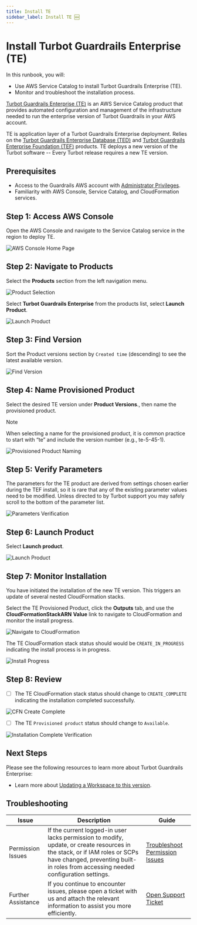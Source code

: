 ```yaml
---
title: Install TE
sidebar_label: Install TE 🆕
---
```


# Install Turbot Guardrails Enterprise (TE)

In this runbook, you will:
- Use AWS Service Catalog to install Turbot Guardrails Enterprise (TE).
- Monitor and troubleshoot the installation process.

[Turbot Guardrails Enterprise (TE)](/guardrails/docs/reference/glossary#turbot-guardrails-enterprise-te) is an AWS Service Catalog product that provides automated configuration and management of the infrastructure needed to run the enterprise version of Turbot Guardrails in your AWS account.

TE is application layer of a Turbot Guardrails Enterprise deployment. Relies on the [Turbot Guardrails Enterprise Database (TED)](/guardrails/docs/reference/glossary#turbot-guardrails-enterprise-database-ted) and [Turbot Guardrails Enterprise Foundation (TEF)](/guardrails/docs/reference/glossary#turbot-guardrails-enterprise-foundation-tef) products. TE deploys a new version of the Turbot software -- Every Turbot release requires a new TE version.

## Prerequisites

- Access to the Guardrails AWS account with [Administrator Privileges](/guardrails/docs/enterprise/FAQ/admin-permissions).
- Familiarity with AWS Console, Service Catalog, and CloudFormation services.

## Step 1: Access AWS Console

Open the AWS Console and navigate to the Service Catalog service in the region to deploy TE.

![AWS Console Home Page](/images/docs/guardrails/guides/hosting-guardrails/installation/install-te/aws-service-catalog-console.png)

## Step 2: Navigate to Products

Select the **Products** section from the left navigation menu.

![Product Selection](/images/docs/guardrails/guides/hosting-guardrails/installation/install-te/service-catalog-products.png)

Select **Turbot Guardrails Enterprise** from the products list, select **Launch Product**.

![Launch Product](/images/docs/guardrails/guides/hosting-guardrails/installation/install-te/service-catalog-launch-product-te.png)

## Step 3: Find Version

Sort the Product versions section by `Created time` (descending) to see the latest available version.

![Find Version](/images/docs/guardrails/guides/hosting-guardrails/installation/install-te/service-catalog-find-te-product-versions.png)

## Step 4: Name Provisioned Product

Select the desired TE version under **Product Versions**., then name the provisioned product.

> [!NOTE]
> When selecting a name for the provisioned product, it is common practice to start with “te” and include the version number (e.g., te-5-45-1).

![Provisioned Product Naming](/images/docs/guardrails/guides/hosting-guardrails/installation/install-te/service-catalog-name-provisioned-product.png)

## Step 5: Verify Parameters

The parameters for the TE product are derived from settings chosen earlier during the TEF install, so it is rare that any of the existing parameter values need to be modified. Unless directed to by Turbot support you may safely scroll to the bottom of the parameter list.

![Parameters Verification](/images/docs/guardrails/guides/hosting-guardrails/installation/install-te/service-catalog-te-verify-parameters.png)

## Step 6: Launch Product

Select **Launch product**.

![Launch Product](/images/docs/guardrails/guides/hosting-guardrails/installation/install-te/service-catalog-te-launch-product-action.png)

## Step 7: Monitor Installation

You have initiated the installation of the new TE version. This triggers an update of several nested CloudFormation stacks.

Select the TE Provisioned Product, click the **Outputs** tab, and use the **CloudFormationStackARN** **Value** link to navigate to CloudFormation and monitor the install progress.

![Navigate to CloudFormation](/images/docs/guardrails/guides/hosting-guardrails/installation/install-te/service-catalog-install-te-navigate-to-cfn.png)

The TE CloudFormation stack status should would be `CREATE_IN_PROGRESS` indicating the install process is in progress.

![Install Progress](/images/docs/guardrails/guides/hosting-guardrails/installation/install-te/cfn-install-te-update-progress.png)

## Step 8: Review

- [ ] The TE CloudFormation stack status should change to `CREATE_COMPLETE` indicating the installation completed successfully.

![CFN Create Complete](/images/docs/guardrails/guides/hosting-guardrails/installation/install-te/cfn-install-te-update-complete.png)

- [ ] The TE `Provisioned product` status should change to `Available`.

![Installation Complete Verification](/images/docs/guardrails/guides/hosting-guardrails/installation/install-te/service-catalog-te-install-complete.png)

## Next Steps

Please see the following resources to learn more about Turbot Guardrails Enterprise:

- Learn more about [Updating a Workspace to this version](/guardrails/docs/enterprise/updating-stacks/update-workspace#updating-the-workspace).

## Troubleshooting

<!-- ### Permissions Issues

- Current logged in user doesn't have permission to modify/update/create resources in the stack.
- Existing IAM roles have been changed or new SCPs added that prevent the built-in roles from having access needed to reconfigure the software.

You can refer to the updated  permission guide for [AWS Permissions for Turbot Guardrails Administrators](/guardrails/docs/enterprise/FAQ/admin-permissions#aws-permissions-for-turbot-guardrails-administrators).

### Stack Update Fails

Identifying the initial error in a CloudFormation template's event stream is crucial for effective troubleshooting. It often provides the root cause of the issue, preventing unnecessary investigations into subsequent errors that might be cascading failures.

- Navigate to `CloudFormation` service and select the failed stack.
- Open `Events` tab, sort by `Timestamp` descending.
- Open the Events tab, and identify the first event with a failed status e.g. `CREATE_FAILED`, `UPDATE_FAILED`, or `DELETE_FAILED`.
- Examine error message for failure details such as invalid parameters, resource limits, etc.

If you encounter any issues, please open a ticket with us at https://support.turbot.com and attach the relevant information to assist you more efficiently. -->


| Issue                                      | Description                                                                                                                                                                                                 | Guide                                |
|----------------------------------------------|-------------------------------------------------------------------------------------------------------------------------------------------------------------------------------------------------------------------|-----------------------------------------------------|
| Permission Issues                        | If the current logged-in user lacks permission to modify, update, or create resources in the stack, or if IAM roles or SCPs have changed, preventing built-in roles from accessing needed configuration settings.   | [Troubleshoot Permission Issues](/guardrails/docs/enterprise/FAQ/admin-permissions#aws-permissions-for-turbot-guardrails-administrators)             |
| Further Assistance                       | If you continue to encounter issues, please open a ticket with us and attach the relevant information to assist you more efficiently.                                                 | [Open Support Ticket](https://support.turbot.com)   |
